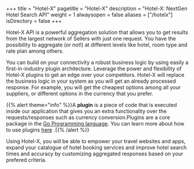 +++
title = "Hotel-X"
pagetitle = "Hotel-X"
description = "Hotel-X: NextGen Hotel Search API"
weight = 1
alwaysopen = false
aliases = ["/hotelx"]
isDirectory = false
+++

Hotel-X API is a powerful aggregation solution that allows you to get results from the largest network of Sellers with just one request. You have the possibility to aggregate (or not!) at different levels like hotel, room type and rate plan among others. 

You can build on your connectivity a robust business logic by using easily a first-in-industry plugin architecture. Leverage the power and flexibility of Hotel-X plugins to get an edge over your competitors. Hotel-X will replace the business logic in your system as you will get an already processed response. For example, you will get the cheapest options among all your suppliers, or different options in the currency that you prefer.  

{{% alert theme="info" %}}A **plugin** is a piece of code that is executed inside our application that gives you an extra functionality over the requests/responses such as currency conversion.Plugins are a core package in the [Go Programming language](https://golang.org/). You can learn more about how to use plugins [here](https://golang.org/pkg/plugin/) .{{% /alert %}}

Using Hotel-X, you will be able to empower your travel websites and apps, expand your catalogue of hotel booking services and improve hotel search times and accuracy by customizing aggregated responses based on your prefered criteria.

